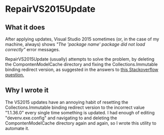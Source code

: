 RepairVS2015Update
==================

What it does
------------

After applying updates, Visual Studio 2015 sometimes (or, in the case of my 
machine, always) shows *"The 'package name' package did not load correctly"* 
error messages.

RepairVS2015Update (usually) attempts to solve the problem, by deleting the 
CompontenModelCache directory and fixing the Collections.Immutable binding 
redirect version, as suggested in the answers to 
<a href="http://stackoverflow.com/questions/31547947/packages-not-loading-after-installing-visual-studio-2015-rtm">
this Stackoverflow question.</a>

Why I wrote it
--------------

The VS2015 updates have an annoying habit of resetting the Collections.Immutable 
binding redirect version to the incorrect value "1.1.36.0" every single time 
something is updated. I had enough of editing  "devenv.exe.config" and 
navigating to and deleting the CompontenModelCache directory again and again, 
so I wrote this utility to automate it.
